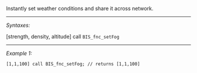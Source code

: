 Instantly set weather conditions and share it across network.


---
*Syntaxes:*

[strength, density, altitude] call `BIS_fnc_setFog`

---
*Example 1:*

```sqf
[1,1,100] call BIS_fnc_setFog; // returns [1,1,100]
```